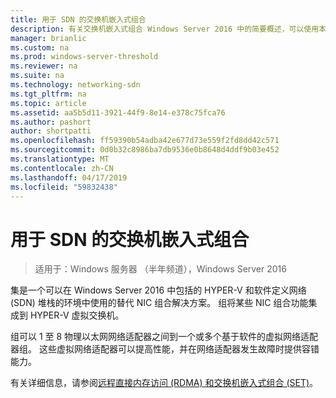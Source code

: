 ```yaml
---
title: 用于 SDN 的交换机嵌入式组合
description: 有关交换机嵌入式组合 Windows Server 2016 中的简要概述，可以使用本主题。
manager: brianlic
ms.custom: na
ms.prod: windows-server-threshold
ms.reviewer: na
ms.suite: na
ms.technology: networking-sdn
ms.tgt_pltfrm: na
ms.topic: article
ms.assetid: aa5b5d11-3921-44f9-8e14-e378c75fca76
ms.author: pashort
author: shortpatti
ms.openlocfilehash: ff59390b54adba42e677d73e559f2fd8dd42c571
ms.sourcegitcommit: 0d0b32c8986ba7db9536e0b8648d4ddf9b03e452
ms.translationtype: MT
ms.contentlocale: zh-CN
ms.lasthandoff: 04/17/2019
ms.locfileid: "59832438"
---
```

# <a name="switch-embedded-teaming-for-sdn"></a>用于 SDN 的交换机嵌入式组合

>适用于：Windows 服务器 （半年频道），Windows Server 2016

集是一个可以在 Windows Server 2016 中包括的 HYPER-V 和软件定义网络 (SDN) 堆栈的环境中使用的替代 NIC 组合解决方案。 组将某些 NIC 组合功能集成到 HYPER-V 虚拟交换机。 

组可以 1 至 8 物理以太网网络适配器之间到一个或多个基于软件的虚拟网络适配器组。 这些虚拟网络适配器可以提高性能，并在网络适配器发生故障时提供容错能力。

有关详细信息，请参阅[远程直接内存访问 (RDMA) 和交换机嵌入式组合 (SET)](../../../virtualization//hyper-v-virtual-switch/RDMA-and-Switch-Embedded-Teaming.md)。
